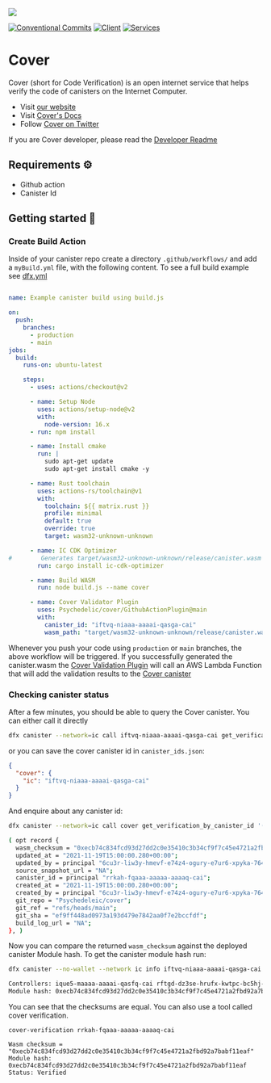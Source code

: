 ![](https://docs.covercode.ooo/overview/imgs/mainn.png)

[![Conventional Commits](https://img.shields.io/badge/Conventional%20Commits-1.0.0-blue.svg)](https://conventionalcommits.org)
[![Client](https://github.com/Psychedelic/fleek-ooo/actions/workflows/pr-test-runner-client.yml/badge.svg)](https://github.com/Psychedelic/fleek-ooo/actions/workflows/pr-test-runner-client.yml)
[![Services](https://github.com/Psychedelic/fleek-ooo/actions/workflows/pr-test-runner-services.yml/badge.svg)](https://github.com/Psychedelic/fleek-ooo/actions/workflows/pr-test-runner-services.yml)


# Cover

Cover (short for Code Verification) is an open internet service that helps verify the code of canisters on the Internet Computer.

- Visit [our website](https://covercode.ooo)
- Visit [Cover's Docs](https://docs.covercode.ooo)
- Follow [Cover on Twitter](https://twitter.com/cover_ois)

If you are Cover developer, please read the [Developer Readme](./README-dev.md)

## Requirements ⚙️

- Github action
- Canister Id

## Getting started 🤔

### Create Build Action 

Inside of your canister repo create a directory `.github/workflows/` and add a `myBuild.yml` file,
with the following content. To see a full build example see [dfx.yml](.github/workflows/dfx.yml)
```yaml

name: Example canister build using build.js 

on:
  push:
    branches:
      - production
      - main
jobs:
  build:
    runs-on: ubuntu-latest

    steps:
      - uses: actions/checkout@v2

      - name: Setup Node
        uses: actions/setup-node@v2
        with:
          node-version: 16.x
      - run: npm install

      - name: Install cmake
        run: |
          sudo apt-get update
          sudo apt-get install cmake -y

      - name: Rust toolchain
        uses: actions-rs/toolchain@v1
        with:
          toolchain: ${{ matrix.rust }}
          profile: minimal
          default: true
          override: true
          target: wasm32-unknown-unknown

      - name: IC CDK Optimizer
#        Generates target/wasm32-unknown-unknown/release/canister.wasm 
        run: cargo install ic-cdk-optimizer

      - name: Build WASM
        run: node build.js --name cover

      - name: Cover Validator Plugin
        uses: Psychedelic/cover/GithubActionPlugin@main
        with:
          canister_id: "iftvq-niaaa-aaaai-qasga-cai"
          wasm_path: "target/wasm32-unknown-unknown/release/canister.wasm"
```

Whenever you push your code using `production` or `main` branches, the above workflow will be triggered. 
If you successfully generated the canister.wasm the [Cover Validation Plugin](./GithubActionPlugin) 
will call an AWS Lambda Function that will add the validation results to the [Cover canister](https://ic.rocks/principal/iftvq-niaaa-aaaai-qasga-cai)   

### Checking canister status 

After a few minutes, you should be able to query the Cover canister. 
You can either call it directly
```sh
dfx canister --network=ic call iftvq-niaaa-aaaai-qasga-cai get_verification_by_canister_id '(principal"rrkah-fqaaa-aaaaa-aaaaq-cai")'
```

or you can save the cover canister id in `canister_ids.json`:
```json
{
  "cover": {
    "ic": "iftvq-niaaa-aaaai-qasga-cai"
  }
}
```
And enquire about any canister id:
```sh
dfx canister --network=ic call cover get_verification_by_canister_id '(principal"rrkah-fqaaa-aaaaa-aaaaq-cai")'

( opt record { 
  wasm_checksum = "0xecb74c834fcd93d27dd2c0e35410c3b34cf9f7c45e4721a2fbd92a7babf11eaf"; 
  updated_at = "2021-11-19T15:00:00.280+00:00"; 
  updated_by = principal "6cu3r-liw3y-hmevf-e74z4-ogury-e7ur6-xpyka-764on-gcaqs-cbjps-7qe"; 
  source_snapshot_url = "NA"; 
  canister_id = principal "rrkah-fqaaa-aaaaa-aaaaq-cai"; 
  created_at = "2021-11-19T15:00:00.280+00:00"; 
  created_by = principal "6cu3r-liw3y-hmevf-e74z4-ogury-e7ur6-xpyka-764on-gcaqs-cbjps-7qe";
  git_repo = "Psychedeleic/cover"; 
  git_ref = "refs/heads/main"; 
  git_sha = "ef9ff448ad0973a193d479e7842aa0f7e2bccfdf"; 
  build_log_url = "NA"; 
}, )
```

Now you can compare the returned `wasm_checksum` against the deployed canister Module hash.
To get the canister module hash run:
```sh
dfx canister --no-wallet --network ic info iftvq-niaaa-aaaai-qasga-cai          

Controllers: ique5-maaaa-aaaai-qasfq-cai rftgd-dz3se-hrufx-kwtpc-bc5hj-ha54l-lhxnm-chz5z-5tfmq-6th4y-eqe s4jec-wiaaa-aaaah-qch4q-cai
Module hash: 0xecb74c834fcd93d27dd2c0e35410c3b34cf9f7c45e4721a2fbd92a7babf11eaf
```

You can see that the checksums are equal. You can also use a tool called cover verification.
```
cover-verification rrkah-fqaaa-aaaaa-aaaaq-cai

Wasm checksum = "0xecb74c834fcd93d27dd2c0e35410c3b34cf9f7c45e4721a2fbd92a7babf11eaf"
Module hash: 0xecb74c834fcd93d27dd2c0e35410c3b34cf9f7c45e4721a2fbd92a7babf11eaf
Status: Verified
```
